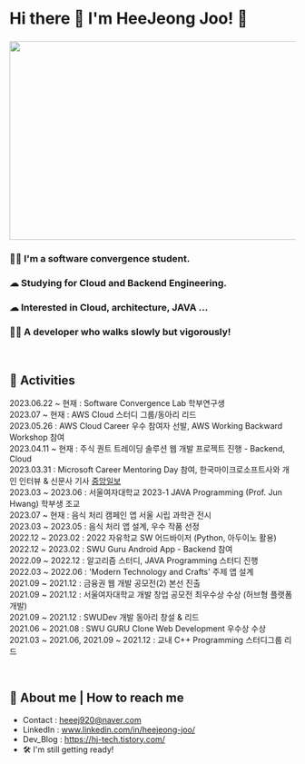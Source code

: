 <!--
**JooHeeJeong/JooHeeJeong** is a ✨ _special_ ✨ repository because its `README.md` (this file) appears on your GitHub profile.

Here are some ideas to get you started:

- 🔭 I’m currently working on ...
- 🌱 I’m currently learning ...
- 👯 I’m looking to collaborate on ...
- 🤔 I’m looking for help with ...
- 💬 Ask me about ...
- 📫 How to reach me: ...
- 😄 Pronouns: ...
- ⚡ Fun fact: ...
-->
# Hi there 👋 I'm HeeJeong Joo! 🙌
###
###      
<!--![ThumbsThumbsUpGIF](https://github.com/heejeongJ/heejeongJ/assets/91328882/47970575-a24f-4ee3-87b5-bf2a34519aaa)-->
<!--![img](https://github.com/heejeongJ/heejeongJ/assets/91328882/d76a5ab9-0d5a-408e-a133-af331b1a98db)-->
<img src = "https://github.com/heejeongJ/heejeongJ/assets/91328882/d76a5ab9-0d5a-408e-a133-af331b1a98db" width = 600px height = 350px>

### 👩‍💻  I'm a software convergence student.
### ☁  Studying for Cloud and Backend Engineering.
### ☁  Interested in Cloud, architecture, JAVA ...
### 🚴‍♂️ A developer who walks slowly but vigorously!
&nbsp;
## 💪 Activities
2023.06.22 ~ 현재 : Software Convergence Lab 학부연구생 <br>
2023.07 ~ 현재 : AWS Cloud 스터디 그룹/동아리 리드 <br>
2023.05.26 : AWS Cloud Career 우수 참여자 선발, AWS Working Backward Workshop 참여 <br>
2023.04.11 ~ 현재 : 주식 퀀트 트레이딩 솔루션 웹 개발 프로젝트 진행 - Backend, Cloud <br>
2023.03.31 : Microsoft Career Mentoring Day 참여, 한국마이크로소프트사와 개인 인터뷰 & 신문사 기사 [중앙일보](https://www.joongang.co.kr/article/25152541#home) <br>
2023.03 ~ 2023.06 : 서울여자대학교 2023-1 JAVA Programming (Prof. Jun Hwang) 학부생 조교 <br>
2023.07 ~ 현재 : 음식 처리 캠페인 앱 서울 시립 과학관 전시 <br>
2023.03 ~ 2023.05 : 음식 처리 앱 설계, 우수 작품 선정 <br>
2022.12 ~ 2023.02 : 2022 자유학교 SW 어드바이저 (Python, 아두이노 활용) <br>
2022.12 ~ 2023.02 : SWU Guru Android App - Backend 참여 <br>
2022.09 ~ 2022.12 : 알고리즘 스터디, JAVA Programming 스터디 진행 <br>
2022.03 ~ 2022.06 : 'Modern Technology and Crafts' 주제 앱 설계 <br>
2021.09 ~ 2021.12 : 금융권 웹 개발 공모전(2) 본선 진출 <br>
2021.09 ~ 2021.12 : 서울여자대학교 개발 창업 공모전 최우수상 수상 (허브형 플랫폼 개발) <br>
2021.09 ~ 2021.12 : SWUDev 개발 동아리 창설 & 리드 <br>
2021.06 ~ 2021.08 : SWU GURU Clone Web Development 우수상 수상 <br>
2021.03 ~ 2021.06, 2021.09 ~ 2021.12 : 교내 C++ Programming 스터디그룹 리드 <br>
<!--2021.03 : 서울여자대학교 소프트웨어융합학과 입학 <br>-->


<!--## Skills & Study
<img src="https://img.shields.io/badge/Python-3776AB?style=flat-square&logo=Python&logoColor=white"/>  <img src="https://img.shields.io/badge/Amazon AWS-232F3E?style=flat-square&logo=Amazon AWS&logoColor=#FF9900"/> <img src="https://img.shields.io/badge/Java-007396?style=flat-square&logo=Java&logoColor=white"/>  <img src="https://img.shields.io/badge/SQLite-003B57?style=flat-square&logo=SQLite&logoColor=white"/>-->
&nbsp;
## 💭 About me | How to reach me
- Contact :  <heeej920@naver.com>
- LinkedIn : www.linkedin.com/in/heejeong-joo/
- Dev_Blog : https://hj-tech.tistory.com/
- 🛠 I'm still getting ready!


<!-- ![HeeJj's GitHub stats](https://github-readme-stats.vercel.app/api?username=JooHeeJeong&show_icons=true&theme=radical) -->
